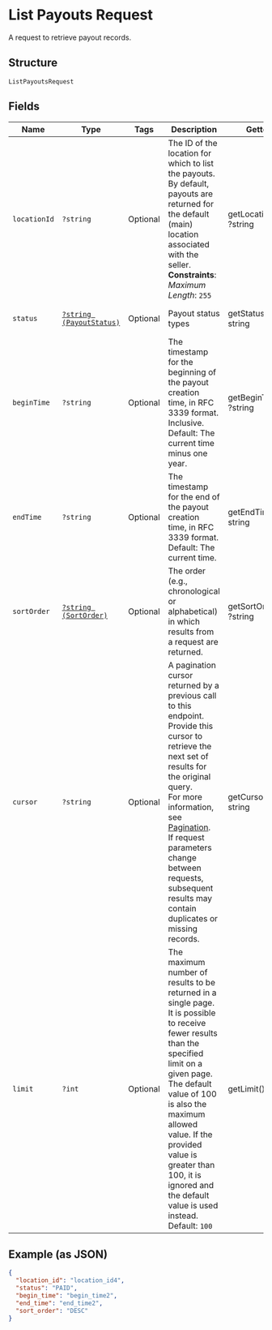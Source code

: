 
# List Payouts Request

A request to retrieve payout records.

## Structure

`ListPayoutsRequest`

## Fields

| Name | Type | Tags | Description | Getter | Setter |
|  --- | --- | --- | --- | --- | --- |
| `locationId` | `?string` | Optional | The ID of the location for which to list the payouts.<br>By default, payouts are returned for the default (main) location associated with the seller.<br>**Constraints**: *Maximum Length*: `255` | getLocationId(): ?string | setLocationId(?string locationId): void |
| `status` | [`?string (PayoutStatus)`](../../doc/models/payout-status.md) | Optional | Payout status types | getStatus(): ?string | setStatus(?string status): void |
| `beginTime` | `?string` | Optional | The timestamp for the beginning of the payout creation time, in RFC 3339 format.<br>Inclusive. Default: The current time minus one year. | getBeginTime(): ?string | setBeginTime(?string beginTime): void |
| `endTime` | `?string` | Optional | The timestamp for the end of the payout creation time, in RFC 3339 format.<br>Default: The current time. | getEndTime(): ?string | setEndTime(?string endTime): void |
| `sortOrder` | [`?string (SortOrder)`](../../doc/models/sort-order.md) | Optional | The order (e.g., chronological or alphabetical) in which results from a request are returned. | getSortOrder(): ?string | setSortOrder(?string sortOrder): void |
| `cursor` | `?string` | Optional | A pagination cursor returned by a previous call to this endpoint.<br>Provide this cursor to retrieve the next set of results for the original query.<br>For more information, see [Pagination](https://developer.squareup.com/docs/build-basics/common-api-patterns/pagination).<br>If request parameters change between requests, subsequent results may contain duplicates or missing records. | getCursor(): ?string | setCursor(?string cursor): void |
| `limit` | `?int` | Optional | The maximum number of results to be returned in a single page.<br>It is possible to receive fewer results than the specified limit on a given page.<br>The default value of 100 is also the maximum allowed value. If the provided value is<br>greater than 100, it is ignored and the default value is used instead.<br>Default: `100` | getLimit(): ?int | setLimit(?int limit): void |

## Example (as JSON)

```json
{
  "location_id": "location_id4",
  "status": "PAID",
  "begin_time": "begin_time2",
  "end_time": "end_time2",
  "sort_order": "DESC"
}
```

